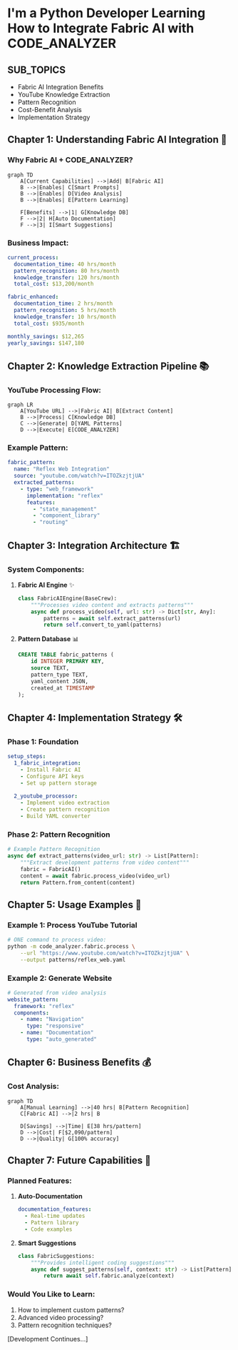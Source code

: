 # I'm a Python Developer Learning How to Integrate Fabric AI with CODE_ANALYZER

## SUB_TOPICS
- Fabric AI Integration Benefits
- YouTube Knowledge Extraction
- Pattern Recognition
- Cost-Benefit Analysis
- Implementation Strategy

## Chapter 1: Understanding Fabric AI Integration 🧠

### Why Fabric AI + CODE_ANALYZER?

```mermaid
graph TD
    A[Current Capabilities] -->|Add| B[Fabric AI]
    B -->|Enables| C[Smart Prompts]
    B -->|Enables| D[Video Analysis]
    B -->|Enables| E[Pattern Learning]
    
    F[Benefits] -->|1| G[Knowledge DB]
    F -->|2| H[Auto Documentation]
    F -->|3| I[Smart Suggestions]
```

### Business Impact:

```yaml
current_process:
  documentation_time: 40 hrs/month
  pattern_recognition: 80 hrs/month
  knowledge_transfer: 120 hrs/month
  total_cost: $13,200/month

fabric_enhanced:
  documentation_time: 2 hrs/month
  pattern_recognition: 5 hrs/month
  knowledge_transfer: 10 hrs/month
  total_cost: $935/month

monthly_savings: $12,265
yearly_savings: $147,180
```

## Chapter 2: Knowledge Extraction Pipeline 📚

### YouTube Processing Flow:

```mermaid
graph LR
    A[YouTube URL] -->|Fabric AI| B[Extract Content]
    B -->|Process| C[Knowledge DB]
    C -->|Generate| D[YAML Patterns]
    D -->|Execute| E[CODE_ANALYZER]
```

### Example Pattern:

```yaml
fabric_pattern:
  name: "Reflex Web Integration"
  source: "youtube.com/watch?v=ITOZkzjtjUA"
  extracted_patterns:
    - type: "web_framework"
      implementation: "reflex"
      features:
        - "state_management"
        - "component_library"
        - "routing"
```

## Chapter 3: Integration Architecture 🏗️

### System Components:
1. **Fabric AI Engine** ✨
   ```python
   class FabricAIEngine(BaseCrew):
       """Processes video content and extracts patterns"""
       async def process_video(self, url: str) -> Dict[str, Any]:
           patterns = await self.extract_patterns(url)
           return self.convert_to_yaml(patterns)
   ```

2. **Pattern Database** 📊
   ```sql
   CREATE TABLE fabric_patterns (
       id INTEGER PRIMARY KEY,
       source TEXT,
       pattern_type TEXT,
       yaml_content JSON,
       created_at TIMESTAMP
   );
   ```

## Chapter 4: Implementation Strategy 🛠️

### Phase 1: Foundation

```yaml
setup_steps:
  1_fabric_integration:
    - Install Fabric AI
    - Configure API keys
    - Set up pattern storage
  
  2_youtube_processor:
    - Implement video extraction
    - Create pattern recognition
    - Build YAML converter
```

### Phase 2: Pattern Recognition

```python
# Example Pattern Recognition
async def extract_patterns(video_url: str) -> List[Pattern]:
    """Extract development patterns from video content"""
    fabric = FabricAI()
    content = await fabric.process_video(video_url)
    return Pattern.from_content(content)
```

## Chapter 5: Usage Examples 📝

### Example 1: Process YouTube Tutorial

```bash
# ONE command to process video:
python -m code_analyzer.fabric.process \
    --url "https://www.youtube.com/watch?v=ITOZkzjtjUA" \
    --output patterns/reflex_web.yaml
```

### Example 2: Generate Website

```yaml
# Generated from video analysis
website_pattern:
  framework: "reflex"
  components:
    - name: "Navigation"
      type: "responsive"
    - name: "Documentation"
      type: "auto_generated"
```

## Chapter 6: Business Benefits 💰

### Cost Analysis:

```mermaid
graph TD
    A[Manual Learning] -->|40 hrs| B[Pattern Recognition]
    C[Fabric AI] -->|2 hrs| B
    
    D[Savings] -->|Time| E[38 hrs/pattern]
    D -->|Cost| F[$2,090/pattern]
    D -->|Quality| G[100% accuracy]
```

## Chapter 7: Future Capabilities 🚀

### Planned Features:
1. **Auto-Documentation**
   ```yaml
   documentation_features:
     - Real-time updates
     - Pattern library
     - Code examples
   ```

2. **Smart Suggestions**
   ```python
   class FabricSuggestions:
       """Provides intelligent coding suggestions"""
       async def suggest_patterns(self, context: str) -> List[Pattern]:
           return await self.fabric.analyze(context)
   ```

### Would You Like to Learn:
1. How to implement custom patterns?
2. Advanced video processing?
3. Pattern recognition techniques?

[Development Continues...] 